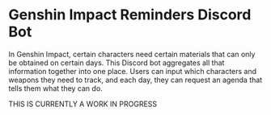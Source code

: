 # Genshin Impact Reminders Discord Bot

In Genshin Impact, certain characters need certain materials that can only be obtained on certain days. This Discord bot aggregates all that information together into one place.
Users can input which characters and weapons they need to track, and each day, they can request an agenda that tells them what they can do.



THIS IS CURRENTLY A WORK IN PROGRESS

